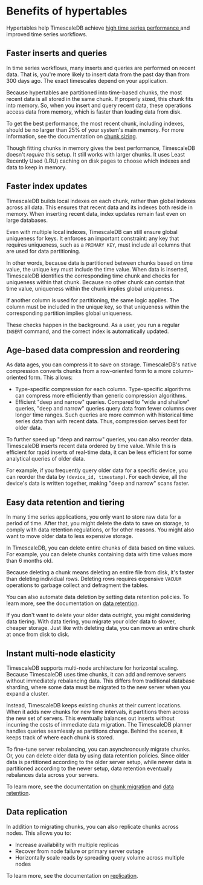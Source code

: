 # Benefits of hypertables
Hypertables help TimescaleDB achieve [high time series performance
][performance-benchmark] and improved time series workflows.

## Faster inserts and queries
In time series workflows, many inserts and queries are performed on recent data.
That is, you're more likely to insert data from the past day than from 300 days
ago. The exact timescales depend on your application.

Because hypertables are partitioned into time-based chunks, the most recent data
is all stored in the same chunk. If properly sized, this chunk fits into memory.
So, when you insert and query recent data, these operations access data from
memory, which is faster than loading data from disk.

To get the best performance, the most recent chunk, including indexes, should be
no larger than 25% of your system's main memory. For more information, see the
documentation on [chunk sizing][chunk-sizing].

Though fitting chunks in memory gives the best performance, TimescaleDB doesn't
*require* this setup. It still works with larger chunks. It uses Least Recently
Used (LRU) caching on disk pages to choose which indexes and data to keep in
memory.

## Faster index updates
TimescaleDB builds local indexes on each chunk, rather than global indexes
across all data. This ensures that recent data and its indexes both reside in
memory. When inserting recent data, index updates remain fast even on large
databases.

<!-- TODO: insert index and chunks diagram -->

Even with multiple local indexes, TimescaleDB can still ensure global uniqueness
for keys. It enforces an important constraint: any key that requires uniqueness,
such as a `PRIMARY KEY`, must include all columns that are used for data
partitioning.

In other words, because data is partitioned between chunks based on time value,
the unique key must include the time value. When data is inserted, TimescaleDB
identifies the corresponding time chunk and checks for uniqueness within that
chunk. Because no other chunk can contain that time value, uniqueness within the
chunk implies global uniqueness.

If another column is used for partitioning, the same logic applies. The column
must be included in the unique key, so that uniqueness within the corresponding
partition implies global uniqueness.

These checks happen in the background. As a user, you run a regular `INSERT`
command, and the correct index is automatically updated.

## Age-based data compression and reordering 
As data ages, you can compress it to save on storage. TimescaleDB's native
compression converts chunks from a row-oriented form to a more column-oriented
form. This allows:
*   Type-specific compression for each column. Type-specific algorithms can
    compress more efficiently than generic compression algorithms.
*   Efficient "deep and narrow" queries. Compared to "wide and shallow" queries,
    "deep and narrow" queries query data from fewer columns over longer time
    ranges. Such queries are more common with historical time series data than
    with recent data. Thus, compression serves best for older data.

To further speed up "deep and narrow" queries, you can also reorder data.
TimescaleDB inserts recent data ordered by time value. While this is efficient
for rapid inserts of real-time data, it can be less efficient for some
analytical queries of older data. 

For example, if you frequently query older data for a specific device, you can
reorder the data by `(device_id, timestamp)`. For each device, all the device's
data is written together, making "deep and narrow" scans faster.

## Easy data retention and tiering
In many time series applications, you only want to store raw data for a period
of time. After that, you might delete the data to save on storage, to comply
with data retention regulations, or for other reasons. You might also want to
move older data to less expensive storage.

In TimescaleDB, you can delete entire chunks of data based on time values. For
example, you can delete chunks containing data with time values more than 6
months old. 

Because deleting a chunk means deleting an entire file from disk, it's faster
than deleting individual rows. Deleting rows requires expensive `VACUUM`
operations to garbage collect and defragment the tables.

You can also automate data deletion by setting data retention policies. To learn
more, see the documentation on [data retention][data-retention].

If you don't want to delete your older data outright, you might considering data
tiering. With data tiering, you migrate your older data to slower, cheaper
storage. Just like with deleting data, you can move an entire chunk at once from
disk to disk.

## Instant multi-node elasticity
TimescaleDB supports multi-node architecture for horizontal scaling. Because
TimescaleDB uses time chunks, it can add and remove servers without immediately
rebalancing data. This differs from traditional database sharding, where some
data must be migrated to the new server when you expand a cluster.

Instead, TimescaleDB keeps existing chunks at their current locations. When it
adds new chunks for new time intervals, it partitions them across the new set of
servers. This eventually balances out inserts without incurring the costs of
immediate data migration. The TimescaleDB planner handles queries seamlessly as
partitions change. Behind the scenes, it keeps track of where each chunk is
stored.

To fine-tune server rebalancing, you can asynchronously migrate chunks. Or, you
can delete older data by using data retention policies. Since older data is
partitioned according to the older server setup, while newer data is partitioned
according to the newer setup, data retention eventually rebalances data across
your servers. 

To learn more, see the documentation on [chunk migration][chunk-migration] and
[data retention][data-retention].

## Data replication
In addition to migrating chunks, you can also replicate chunks across nodes.
This allows you to:
*   Increase availability with multiple replicas
*   Recover from node failure or primary server outage
*   Horizontally scale reads by spreading query volume across multiple nodes

To learn more, see the documentation on [replication][replication].

[chunk-migration]: /api/:currentVersion:/distributed-hypertables/move_chunk_experimental/
[chunk-sizing]: /how-to-guides/hypertables/best-practices/#time-intervals
[data-retention]: /how-to-guides/data-retention/
[data-tiering]: /how-to-guides/data-tiering/
[performance-benchmark]: https://www.timescale.com/blog/timescaledb-vs-6a696248104e/
[replication]: /how-to-guides/replication-and-ha/